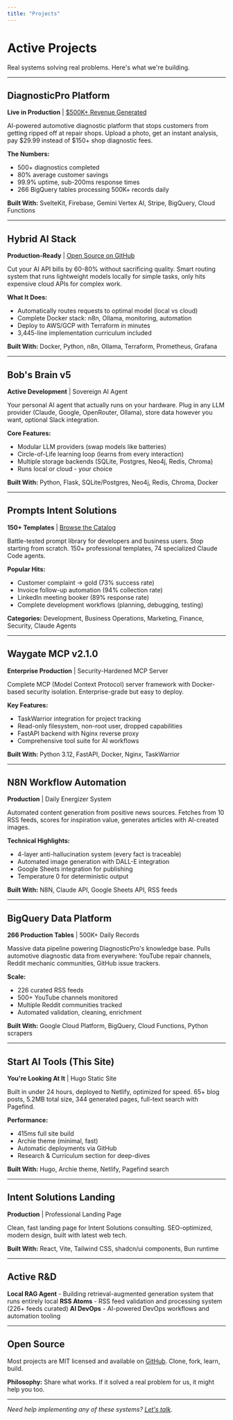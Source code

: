 ```yaml
---
title: "Projects"
---
```


# Active Projects

Real systems solving real problems. Here's what we're building.

---

## DiagnosticPro Platform
**Live in Production** | [$500K+ Revenue Generated](https://diagnosticpro.io)

AI-powered automotive diagnostic platform that stops customers from getting ripped off at repair shops. Upload a photo, get an instant analysis, pay $29.99 instead of $150+ shop diagnostic fees.

**The Numbers:**
- 500+ diagnostics completed
- 80% average customer savings
- 99.9% uptime, sub-200ms response times
- 266 BigQuery tables processing 500K+ records daily

**Built With:** SvelteKit, Firebase, Gemini Vertex AI, Stripe, BigQuery, Cloud Functions

---

## Hybrid AI Stack
**Production-Ready** | [Open Source on GitHub](https://github.com/jeremylongshore/Hybrid-ai-stack-intent-solutions)

Cut your AI API bills by 60-80% without sacrificing quality. Smart routing system that runs lightweight models locally for simple tasks, only hits expensive cloud APIs for complex work.

**What It Does:**
- Automatically routes requests to optimal model (local vs cloud)
- Complete Docker stack: n8n, Ollama, monitoring, automation
- Deploy to AWS/GCP with Terraform in minutes
- 3,445-line implementation curriculum included

**Built With:** Docker, Python, n8n, Ollama, Terraform, Prometheus, Grafana

---

## Bob's Brain v5
**Active Development** | Sovereign AI Agent

Your personal AI agent that actually runs on your hardware. Plug in any LLM provider (Claude, Google, OpenRouter, Ollama), store data however you want, optional Slack integration.

**Core Features:**
- Modular LLM providers (swap models like batteries)
- Circle-of-Life learning loop (learns from every interaction)
- Multiple storage backends (SQLite, Postgres, Neo4j, Redis, Chroma)
- Runs local or cloud - your choice

**Built With:** Python, Flask, SQLite/Postgres, Neo4j, Redis, Chroma, Docker

---

## Prompts Intent Solutions
**150+ Templates** | [Browse the Catalog](https://jeremylongshore.github.io/prompts-intent-solutions/)

Battle-tested prompt library for developers and business users. Stop starting from scratch. 150+ professional templates, 74 specialized Claude Code agents.

**Popular Hits:**
- Customer complaint → gold (73% success rate)
- Invoice follow-up automation (94% collection rate)
- LinkedIn meeting booker (89% response rate)
- Complete development workflows (planning, debugging, testing)

**Categories:** Development, Business Operations, Marketing, Finance, Security, Claude Agents

---

## Waygate MCP v2.1.0
**Enterprise Production** | Security-Hardened MCP Server

Complete MCP (Model Context Protocol) server framework with Docker-based security isolation. Enterprise-grade but easy to deploy.

**Key Features:**
- TaskWarrior integration for project tracking
- Read-only filesystem, non-root user, dropped capabilities
- FastAPI backend with Nginx reverse proxy
- Comprehensive tool suite for AI workflows

**Built With:** Python 3.12, FastAPI, Docker, Nginx, TaskWarrior

---

## N8N Workflow Automation
**Production** | Daily Energizer System

Automated content generation from positive news sources. Fetches from 10 RSS feeds, scores for inspiration value, generates articles with AI-created images.

**Technical Highlights:**
- 4-layer anti-hallucination system (every fact is traceable)
- Automated image generation with DALL-E integration
- Google Sheets integration for publishing
- Temperature 0 for deterministic output

**Built With:** N8N, Claude API, Google Sheets API, RSS feeds

---

## BigQuery Data Platform
**266 Production Tables** | 500K+ Daily Records

Massive data pipeline powering DiagnosticPro's knowledge base. Pulls automotive diagnostic data from everywhere: YouTube repair channels, Reddit mechanic communities, GitHub issue trackers.

**Scale:**
- 226 curated RSS feeds
- 500+ YouTube channels monitored
- Multiple Reddit communities tracked
- Automated validation, cleaning, enrichment

**Built With:** Google Cloud Platform, BigQuery, Cloud Functions, Python scrapers

---

## Start AI Tools (This Site)
**You're Looking At It** | Hugo Static Site

Built in under 24 hours, deployed to Netlify, optimized for speed. 65+ blog posts, 5.2MB total size, 344 generated pages, full-text search with Pagefind.

**Performance:**
- 415ms full site build
- Archie theme (minimal, fast)
- Automatic deployments via GitHub
- Research & Curriculum section for deep-dives

**Built With:** Hugo, Archie theme, Netlify, Pagefind search

---

## Intent Solutions Landing
**Production** | Professional Landing Page

Clean, fast landing page for Intent Solutions consulting. SEO-optimized, modern design, built with latest web tech.

**Built With:** React, Vite, Tailwind CSS, shadcn/ui components, Bun runtime

---

## Active R&D

**Local RAG Agent** - Building retrieval-augmented generation system that runs entirely local
**RSS Atoms** - RSS feed validation and processing system (226+ feeds curated)
**AI DevOps** - AI-powered DevOps workflows and automation tooling

---

## Open Source

Most projects are MIT licensed and available on [GitHub](https://github.com/jeremylongshore). Clone, fork, learn, build.

**Philosophy:** Share what works. If it solved a real problem for us, it might help you too.

---

*Need help implementing any of these systems? [Let's talk](https://intentsolutions.io/).*
